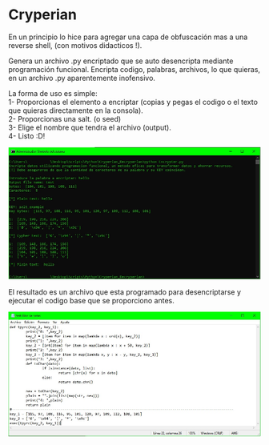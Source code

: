 # Cryperian
En un principio lo hice para agregar una capa de obfuscación mas a una reverse shell, (con motivos didacticos !).

Genera un archivo .py encriptado que se auto desencripta mediante programación funcional.
Encripta codigo, palabras, archivos, lo que quieras, en un archivo .py aparentemente inofensivo.

La forma de uso es simple:                                                                                                              
1- Proporcionas el elemento a encriptar (copias y pegas el codigo o el texto que quieras directamente en la consola).                                                               
2- Proporcionas una salt. (o seed)                                                                                                              
3- Elige el nombre que tendra el archivo (output).                                                                                                              
4- Listo :D!

![alt text](https://github.com/NicolasMuras/Cryperian/blob/main/example/cryperian_example.jpg?raw=true)

El resultado es un archivo que esta programado para desencriptarse y ejecutar el codigo base que se proporciono antes.

![alt text](https://github.com/NicolasMuras/Cryperian/blob/main/example/cryperian_result.jpg?raw=true)

